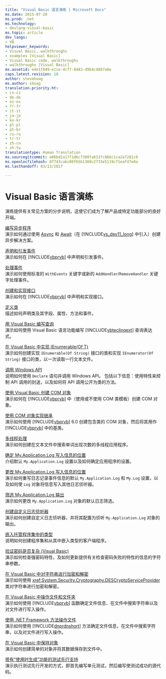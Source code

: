 ```yaml
---
title: "Visual Basic 语言演练 | Microsoft Docs"
ms.date: 2015-07-20
ms.prod: .net
ms.technology:
- devlang-visual-basic
ms.topic: article
dev_langs:
- VB
helpviewer_keywords:
- Visual Basic, walkthroughs
- examples [Visual Basic]
- Visual Basic code, walkthroughs
- walkthroughs [Visual Basic]
ms.assetid: e4e1f849-e1ce-4cf7-8483-d9b4c4887a8e
caps.latest.revision: 18
author: stevehoag
ms.author: shoag
translation.priority.ht:
- cs-cz
- de-de
- es-es
- fr-fr
- it-it
- ja-jp
- ko-kr
- pl-pl
- pt-br
- ru-ru
- tr-tr
- zh-cn
- zh-tw
translationtype: Human Translation
ms.sourcegitcommit: a06bd2a17f1d6c7308fa6337c866c1ca2e7281c0
ms.openlocfilehash: 07743cabc00f65b1369c2733e5119cf1eaf47e0a
ms.lasthandoff: 03/13/2017

---
```

# <a name="visual-basic-language-walkthroughs"></a>Visual Basic 语言演练
演练提供有关常见方案的分步说明，这使它们成为了解产品或特定功能部分的良好开端。  
  
 [编写异步程序](./programming-guide/concepts/async/walkthrough-accessing-the-web-by-using-async-and-await.md)  
 演示如何通过使用 [Async](../visual-basic/language-reference/modifiers/async.md) 和 [Await](../visual-basic/language-reference/operators/await-operator.md)（在 [!INCLUDE[vs_dev11_long](../csharp/includes/vs_dev11_long_md.md)] 中引入）创建异步解决方案。  
  
 [声明和引发事件](../visual-basic/programming-guide/language-features/events/walkthrough-declaring-and-raising-events.md)  
 演示如何在 [!INCLUDE[vbprvb](../csharp/programming-guide/concepts/linq/includes/vbprvb_md.md)] 中声明和引发事件。  
  
 [处理事件](../visual-basic/programming-guide/language-features/events/walkthrough-handling-events.md)  
 演示如何使用标准的 `WithEvents` 关键字或新的 `AddHandler`/`RemoveHandler` 关键字处理事件。  
  
 [创建和实现接口](../visual-basic/programming-guide/language-features/interfaces/walkthrough-creating-and-implementing-interfaces.md)  
 演示如何在 [!INCLUDE[vbprvb](../csharp/programming-guide/concepts/linq/includes/vbprvb_md.md)] 中声明和实现接口。  
  
 [定义类](../visual-basic/programming-guide/language-features/objects-and-classes/walkthrough-defining-classes.md)  
 描述如何声明类及其字段、属性、方法和事件。  
  
 [用 Visual Basic 编写查询](../visual-basic/programming-guide/concepts/linq/walkthrough-writing-queries.md)  
 演示如何使用 Visual Basic 语言功能编写 [!INCLUDE[vbteclinqext](../csharp/getting-started/includes/vbteclinqext_md.md)] 查询表达式。  
  
 [在 Visual Basic 中实现 IEnumerable(Of T)](../visual-basic/programming-guide/language-features/control-flow/walkthrough-implementing-ienumerable-of-t.md)  
 演示如何创建实现 `IEnumerable(Of String)` 接口的类和实现 `IEnumerator(Of String)` 接口的类，以一次读取一行文本文件。  
  
 [调用 Windows API](../visual-basic/programming-guide/com-interop/walkthrough-calling-windows-apis.md)  
 说明如何使用 `Declare` 语句并调用 Windows API。 包括以下信息：使用特性来控制 API 调用的封送，以及如何将 API 调用公开为类的方法。  
  
 [使用 Visual Basic 创建 COM 对象](../visual-basic/programming-guide/com-interop/walkthrough-creating-com-objects.md)  
 演示如何在 [!INCLUDE[vbprvb](../csharp/programming-guide/concepts/linq/includes/vbprvb_md.md)] 中（使用或不使用 COM 类模板）创建 COM 对象。  
  
 [使用 COM 对象实现继承](../visual-basic/programming-guide/com-interop/walkthrough-implementing-inheritance-with-com-objects.md)  
 演示如何使用 [!INCLUDE[vbprvb](../csharp/programming-guide/concepts/linq/includes/vbprvb_md.md)] 6.0 创建包含类的 COM 对象，然后将其用作 [!INCLUDE[vbprvb](../csharp/programming-guide/concepts/linq/includes/vbprvb_md.md)] 中的基类。  
  
 [多线程处理](http://msdn.microsoft.com/library/2cbf5116-8499-4af9-818c-6f7c1c2ad2c9)  
 演示如何创建在文本文件中搜索单词出现次数的多线程应用程序。  
  
 [确定 My.Application.Log 写入信息的位置](../visual-basic/developing-apps/programming/log-info/walkthrough-determining-where-my-application-log-writes-information.md)  
 介绍默认 `My.Application.Log` 设置以及如何确定应用程序的设置。  
  
 [更改 My.Application.Log 写入信息的位置](../visual-basic/developing-apps/programming/log-info/walkthrough-changing-where-my-application-log-writes-information.md)  
 演示如何重写日志记录事件信息的默认 `My.Application.Log` 和 `My.Log` 设置，以及如何使 `Log` 对象将信息写入其他日志侦听器。  
  
 [筛选 My.Application.Log 输出](../visual-basic/developing-apps/programming/log-info/walkthrough-filtering-my-application-log-output.md)  
 演示如何更改 `My.Application.Log` 对象的默认日志筛选。  
  
 [创建自定义日志侦听器](../visual-basic/developing-apps/programming/log-info/walkthrough-creating-custom-log-listeners.md)  
 演示如何创建自定义日志侦听器，并将其配置为侦听 `My.Application.Log` 对象的输出。  
  
 [嵌入托管程序集中的类型](http://msdn.microsoft.com/library/b28ec92c-1867-4847-95c0-61adfe095e21)  
 说明如何创建程序集和从其中嵌入类型的客户端程序。  
  
 [验证密码是否复杂 (Visual Basic)](../visual-basic/programming-guide/language-features/strings/walkthrough-validating-that-passwords-are-complex.md)  
 演示如何检查强密码特性，及如何更新提供有关检查密码失败的特性的信息的字符串参数。  
  
 [在 Visual Basic 中对字符串进行加密和解密](../visual-basic/programming-guide/language-features/strings/walkthrough-encrypting-and-decrypting-strings.md)  
 演示如何使用 <xref:System.Security.Cryptography.DESCryptoServiceProvider> 类对字符串进行加密和解密。  
  
 [在 Visual Basic 中操作文件和文件夹](../visual-basic/developing-apps/programming/drives-directories-files/walkthrough-manipulating-files-and-directories.md)  
 演示如何使用 [!INCLUDE[vbprvb](../csharp/programming-guide/concepts/linq/includes/vbprvb_md.md)] 函数确定文件信息、在文件中搜索字符串以及对文件进行写入操作。  
  
 [使用 .NET Framework 方法操作文件](../visual-basic/developing-apps/programming/drives-directories-files/walkthrough-manipulating-files-by-using-net-framework-methods.md)  
 演示如何使用 [!INCLUDE[dnprdnshort](../csharp/getting-started/includes/dnprdnshort_md.md)] 方法确定文件信息，在文件中搜索字符串，以及对文件进行写入操作。  
  
 [在 Visual Basic 中保持对象](http://msdn.microsoft.com/library/cb0a0917-08d5-4578-ad2b-3764ccf6167f)  
 演示如何创建简单的对象并将其数据保存到文件中。  
  
 [带有“使用时生成”功能的测试先行支持](http://msdn.microsoft.com/library/764c17a4-cd95-4c23-bf63-d92d9c5adfb2)  
 演示执行测试先行开发的方式，即首先编写单元测试，然后编写使测试成功的源代码。
